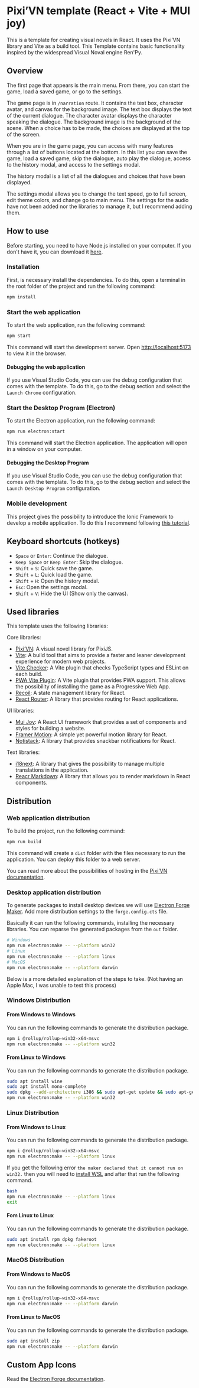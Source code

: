 # Pixi’VN template (React + Vite + MUI joy)

This is a template for creating visual novels in React. It uses the Pixi’VN library and Vite as a build tool.
This Template contains basic functionality inspired by the widespread Visual Noval engine Ren'Py.

## Overview

The first page that appears is the main menu. From there, you can start the game, load a saved game, or go to the settings.

The game page is in `/narration` route. It contains the text box, character avatar, and canvas for the background image. The text box displays the text of the current dialogue. The character avatar displays the character speaking the dialogue. The background image is the background of the scene.
When a choice has to be made, the choices are displayed at the top of the screen.

When you are in the game page, you can access with many features through a list of buttons located at the bottom. In this list you can save the game, load a saved game, skip the dialogue, auto play the dialogue, access to the history modal, and access to the settings modal.

The history modal is a list of all the dialogues and choices that have been displayed.

The settings modal allows you to change the text speed, go to full screen, edit theme colors, and change go to main menu. The settings for the audio have not been added nor the libraries to manage it, but I recommend adding them.

## How to use

Before starting, you need to have Node.js installed on your computer. If you don't have it, you can download it [here](https://nodejs.org/).

### Installation

First, is necessary install the dependencies. To do this, open a terminal in the root folder of the project and run the following command:

```bash
npm install
```

### Start the web application

To start the web application, run the following command:

```bash
npm start
```

This command will start the development server. Open [http://localhost:5173](http://localhost:5173) to view it in the browser.

#### Debugging the web application

If you use Visual Studio Code, you can use the debug configuration that comes with the template. To do this, go to the debug section and select the `Launch Chrome` configuration.

### Start the Desktop Program (Electron)

To start the Electron application, run the following command:

```bash
npm run electron:start
```

This command will start the Electron application. The application will open in a window on your computer.

#### Debugging the Desktop Program

If you use Visual Studio Code, you can use the debug configuration that comes with the template. To do this, go to the debug section and select the `Launch Desktop Program` configuration.

### Mobile development

This project gives the possibility to introduce the Ionic Framework to develop a mobile application. To do this I recommend following [this tutorial](https://pixi-vn.web.app/distribution%E2%80%90mobile.html).

## Keyboard shortcuts (hotkeys)

* `Space` or `Enter`: Continue the dialogue.
* `Keep Space` or `Keep Enter`: Skip the dialogue.
* `Shift` + `S`: Quick save the game.
* `Shift` + `L`: Quick load the game.
* `Shift` + `H`: Open the history modal.
* `Esc`: Open the settings modal.
* `Shift` + `V`: Hide the UI (Show only the canvas).

## Used libraries

This template uses the following libraries:

Core libraries:

* [Pixi’VN](https://www.npmjs.com/package/@drincs/pixi-vn): A visual novel library for PixiJS.
* [Vite](https://vitejs.dev/): A build tool that aims to provide a faster and leaner development experience for modern web projects.
* [Vite Checker](https://www.npmjs.com/package/vite-plugin-checker): A Vite plugin that checks TypeScript types and ESLint on each build.
* [PWA Vite Plugin](https://vite-pwa-org.netlify.app): A Vite plugin that provides PWA support. This allows the possibility of installing the game as a Progressive Web App.
* [Recoil](https://recoiljs.org/): A state management library for React.
* [React Router](https://reactrouter.com/): A library that provides routing for React applications.

UI libraries:

* [Mui Joy](https://mui.com/joy-ui/getting-started/): A React UI framework that provides a set of components and styles for building a website.
* [Framer Motion](https://www.framer.com/motion/): A simple yet powerful motion library for React.
* [Notistack](https://iamhosseindhv.com/notistack): A library that provides snackbar notifications for React.

Text libraries:

* [i18next](https://www.i18next.com/): A library that gives the possibility to manage multiple translations in the application.
* [Reacr Markdown](https://www.npmjs.com/package/react-markdown): A library that allows you to render markdown in React components.

## Distribution

### Web application distribution

To build the project, run the following command:

```bash
npm run build
```

This command will create a `dist` folder with the files necessary to run the application. You can deploy this folder to a web server.

You can read more about the possibilities of hosting in the [Pixi’VN documentation](https://pixi-vn.web.app/advanced/distribution.html#hosting).

### Desktop application distribution

To generate packages to install desktop devices we will use [Electron Forge Maker](https://www.electronforge.io/config/makers). Add more distribution settings to the `forge.config.cts` file.

Basically it can run the following commands, installing the necessary libraries. You can reparse the generated packages from the `out` folder.

```bash
# Windows
npm run electron:make -- --platform win32
# Linux
npm run electron:make -- --platform linux
# MacOS
npm run electron:make -- --platform darwin
```

Below is a more detailed explanation of the steps to take. (Not having an Apple Mac, I was unable to test this process)

### Windows Distribution

#### From Windows to Windows

You can run the following commands to generate the distribution package.

```bash
npm i @rollup/rollup-win32-x64-msvc
npm run electron:make -- --platform win32
```

#### From Linux to Windows

You can run the following commands to generate the distribution package.

```bash
sudo apt install wine
sudo apt install mono-complete
sudo dpkg --add-architecture i386 && sudo apt-get update && sudo apt-get install wine32
npm run electron:make -- --platform win32
```

### Linux Distribution

#### From Windows to Linux

You can run the following commands to generate the distribution package.

```bash
npm i @rollup/rollup-win32-x64-msvc
npm run electron:make -- --platform linux
```

If you get the following error `the maker declared that it cannot run on win32.` then you will need to [install WSL](https://learn.microsoft.com/en-us/windows/wsl/install) and after that run the following command.

```bash
bash
npm run electron:make -- --platform linux
exit
```

#### Fom Linux to Linux

You can run the following commands to generate the distribution package.

```bash
sudo apt install rpm dpkg fakeroot
npm run electron:make -- --platform linux
```

### MacOS Distribution

#### From Windows to MacOS

You can run the following commands to generate the distribution package.

```bash
npm i @rollup/rollup-win32-x64-msvc
npm run electron:make -- --platform darwin
```

#### From Linux to MacOS

You can run the following commands to generate the distribution package.

```bash
sudo apt install zip
npm run electron:make -- --platform darwin
```

## Custom App Icons

Read the [Electron Forge documentation](https://www.electronforge.io/guides/create-and-add-icons).
